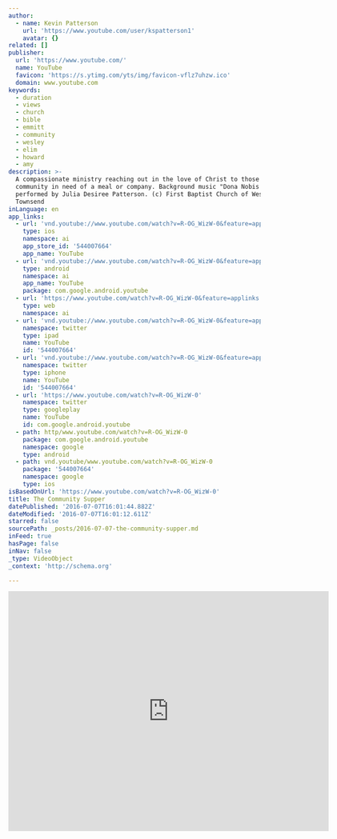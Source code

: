 ```yaml
---
author:
  - name: Kevin Patterson
    url: 'https://www.youtube.com/user/kspatterson1'
    avatar: {}
related: []
publisher:
  url: 'https://www.youtube.com/'
  name: YouTube
  favicon: 'https://s.ytimg.com/yts/img/favicon-vflz7uhzw.ico'
  domain: www.youtube.com
keywords:
  - duration
  - views
  - church
  - bible
  - emmitt
  - community
  - wesley
  - elim
  - howard
  - amy
description: >-
  A compassionate ministry reaching out in the love of Christ to those in the
  community in need of a meal or company. Background music "Dona Nobis Pacem"
  performed by Julia Desiree Patterson. (c) First Baptist Church of West
  Townsend
inLanguage: en
app_links:
  - url: 'vnd.youtube://www.youtube.com/watch?v=R-OG_WizW-0&feature=applinks'
    type: ios
    namespace: ai
    app_store_id: '544007664'
    app_name: YouTube
  - url: 'vnd.youtube://www.youtube.com/watch?v=R-OG_WizW-0&feature=applinks'
    type: android
    namespace: ai
    app_name: YouTube
    package: com.google.android.youtube
  - url: 'https://www.youtube.com/watch?v=R-OG_WizW-0&feature=applinks'
    type: web
    namespace: ai
  - url: 'vnd.youtube://www.youtube.com/watch?v=R-OG_WizW-0&feature=applinks'
    namespace: twitter
    type: ipad
    name: YouTube
    id: '544007664'
  - url: 'vnd.youtube://www.youtube.com/watch?v=R-OG_WizW-0&feature=applinks'
    namespace: twitter
    type: iphone
    name: YouTube
    id: '544007664'
  - url: 'https://www.youtube.com/watch?v=R-OG_WizW-0'
    namespace: twitter
    type: googleplay
    name: YouTube
    id: com.google.android.youtube
  - path: http/www.youtube.com/watch?v=R-OG_WizW-0
    package: com.google.android.youtube
    namespace: google
    type: android
  - path: vnd.youtube/www.youtube.com/watch?v=R-OG_WizW-0
    package: '544007664'
    namespace: google
    type: ios
isBasedOnUrl: 'https://www.youtube.com/watch?v=R-OG_WizW-0'
title: The Community Supper
datePublished: '2016-07-07T16:01:44.882Z'
dateModified: '2016-07-07T16:01:12.611Z'
starred: false
sourcePath: _posts/2016-07-07-the-community-supper.md
inFeed: true
hasPage: false
inNav: false
_type: VideoObject
_context: 'http://schema.org'

---
```

<iframe src="https://cdn.embedly.com/widgets/media.html?src=https%3A%2F%2Fwww.youtube.com%2Fembed%2FR-OG_WizW-0%3Ffeature%3Doembed&amp;url=http%3A%2F%2Fwww.youtube.com%2Fwatch%3Fv%3DR-OG_WizW-0&amp;image=https%3A%2F%2Fi.ytimg.com%2Fvi%2FR-OG_WizW-0%2Fhqdefault.jpg&amp;key=b7d04c9b404c499eba89ee7072e1c4f7&amp;type=text%2Fhtml&amp;schema=youtube" width="640" height="480" scrolling="no" frameborder="0" allowfullscreen="" style=""></iframe>